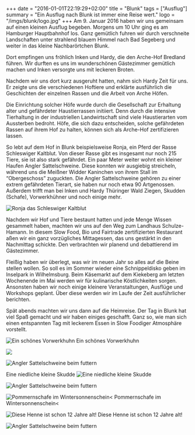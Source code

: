 +++
date = "2016-01-01T22:19:29+02:00"
title = "Blunk"
tags = ["Ausflug"]
summary = "Ein Ausflug nach Blunk ist immer eine Reise wert."
logo = "/imgs/blunk/logo.jpg"
+++
Am 9. Januar 2016 haben wir uns gemeinsam auf einen kleinen Ausflug begeben. Morgens um 10 Uhr ging es am Hamburger Hauptbahnhof los. Ganz gemütlich fuhren wir durch verschneite Landschaften unter strahlend blauem Himmel nach Bad Segeberg und weiter in das kleine Nachbarörtchen Blunk.

Dort empfingen uns fröhlich Inken und Hardy, die den Arche-Hof Bredland führen. Wir durften es uns im wunderschönen Gästezimmer gemütlich machen und Inken versorgte uns mit leckeren Broten.

Nachdem wir uns dort kurz ausgeruht hatten, nahm sich Hardy Zeit für uns. Er zeigte uns die verschiedenen Hoftiere und erklärte ausführlich die Geschichten der einzelnen Rassen und die Arbeit von Arche Höfen.

Die Einrichtung solcher Höfe wurde durch die Gesellschaft zur Erhaltung alter und gefährdeter Haustierrassen initiiert. Denn durch die intensive Tierhaltung in der industriellen Landwirtschaft sind viele Haustierarten vom Aussterben bedroht. Höfe, die sich dazu entscheiden, solche gefährdeten Rassen auf ihrem Hof zu halten, können sich als Arche-Hof zertifizieren lassen.

So lebt auf dem Hof in Blunk beispielsweise Ronja, ein Pferd der Rasse Schleswiger Kaltblut. Von dieser Rasse gibt es insgesamt nur noch 215 Tiere, sie ist also stark gefährdet. Ein paar Meter weiter wohnt ein kleiner Haufen Angler Sattelschweine. Diese konnten wir ausgiebig streicheln, während uns die Meißner Widder Kaninchen von ihrem Stall im “Obergeschoss” zuguckten. Die Angler Sattelschweine gehören zu einer extrem gefährdeten Tierart, sie haben nur noch etwa 90 Artgenossen. Außerdem trifft man bei Inken und Hardy Thüringer Wald Ziegen, Skudden (Schafe), Vorwerkhühner und noch einige mehr.

![Ronja das Schleswiger Kaltblut](/imgs/blunk/horse3-web.jpg)

Nachdem wir Hof und Tiere bestaunt hatten und jede Menge Wissen gesammelt haben, machten wir uns auf den Weg zum Landhaus Schulze-Hamann. In diesem Slow Food, Bio und Fairtrade zertifizierten Restaurant aßen wir ein ganz vorzügliches Mittagessen, das uns gestärkt in den Nachmittag schickte. Den verbrachten wir planend und debattierend im Gästezimmer.

Fleißig haben wir überlegt, was wir im neuen Jahr so alles auf die Beine stellen wollen. So soll es im Sommer wieder eine Schnippeldisko geben im Inselpark in Wilhelmsburg. Beim Käsemarkt auf dem Kiekeberg am letzten Wochenende im Mai werden wir für kulinarische Köstlichkeiten sorgen. Ansonsten haben wir noch einige kleinere Veranstaltungen, Ausflüge und Workshops geplant. Über diese werden wir im Laufe der Zeit ausführlicher berichten.

Spät abends machten wir uns dann auf die Heimreise. Der Tag in Blunk hat viel Spaß gemacht und wir haben einiges geschafft. Ganz so, wie man sich einen entspannten Tag mit leckerem Essen in Slow Foodiger Atmosphäre vorstellt.

![Ein schönes Vorwerkhuhn](/imgs/blunk/chicken-web.jpg)
Ein schönes Vorwerkhuhn

![](/imgs/blunk/horse2-web.jpg)

![Angler Sattelschweine beim futtern](/imgs/blunk/pigs-web.jpg)

Eine niedliche kleine Skudde
![Eine niedliche kleine Skudde](/imgs/blunk/sheep-web.jpg)

![Angler Sattelschweine beim futtern](/imgs/blunk/horse-web.jpg)

![Pommernschafe im Wintersonnenschein<](/imgs/blunk/sheep2-web.jpg)
Pommernschafe im Wintersonnenschein<

![Diese Henne ist schon 12 Jahre alt!](/imgs/blunk/chicken2-web.jpg)
Diese Henne ist schon 12 Jahre alt!

![Angler Sattelschweine beim futtern](/imgs/blunk/sheep3-web.jpg)
